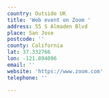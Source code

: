```yaml
---
country: Outside UK
title: 'Web event on Zoom '
address: 55 S Almaden Blvd
place: San Jose
postcode: ''
county: California
lat: 37.332766
lon: -121.894096
email: ''
website: 'https://www.zoom.com'
telephone: ''

---
```

